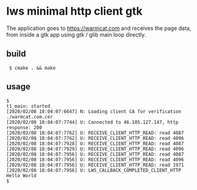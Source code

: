 # lws minimal http client gtk

The application goes to https://warmcat.com and receives the page data,
from inside a gtk app using gtk / glib main loop directly.

## build

```
 $ cmake . && make
```

## usage


```
$
t1_main: started
[2020/02/08 18:04:07:6647] N: Loading client CA for verification ./warmcat.com.cer
[2020/02/08 18:04:07:7744] U: Connected to 46.105.127.147, http response: 200
[2020/02/08 18:04:07:7762] U: RECEIVE_CLIENT_HTTP_READ: read 4087
[2020/02/08 18:04:07:7762] U: RECEIVE_CLIENT_HTTP_READ: read 4096
[2020/02/08 18:04:07:7928] U: RECEIVE_CLIENT_HTTP_READ: read 4087
[2020/02/08 18:04:07:7929] U: RECEIVE_CLIENT_HTTP_READ: read 4096
[2020/02/08 18:04:07:7956] U: RECEIVE_CLIENT_HTTP_READ: read 4087
[2020/02/08 18:04:07:7956] U: RECEIVE_CLIENT_HTTP_READ: read 4096
[2020/02/08 18:04:07:7956] U: RECEIVE_CLIENT_HTTP_READ: read 1971
[2020/02/08 18:04:07:7956] U: LWS_CALLBACK_COMPLETED_CLIENT_HTTP
Hello World
$
```


